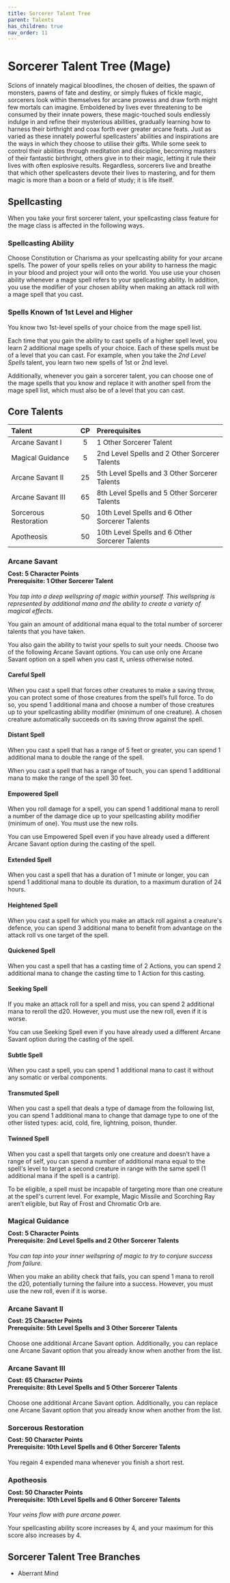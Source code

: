```yaml
---
title: Sorcerer Talent Tree
parent: Talents
has_children: true
nav_order: 11
---
```


# Sorcerer Talent Tree (Mage)
Scions of innately magical bloodlines, the chosen of deities, the spawn of monsters, pawns of fate and destiny, or simply flukes of fickle magic, sorcerers look within themselves for arcane prowess and draw forth might few mortals can imagine. Emboldened by lives ever threatening to be consumed by their innate powers, these magic-touched souls endlessly indulge in and refine their mysterious abilities, gradually learning how to harness their birthright and coax forth ever greater arcane feats. Just as varied as these innately powerful spellcasters’ abilities and inspirations are the ways in which they choose to utilise their gifts. While some seek to control their abilities through meditation and discipline, becoming masters of their fantastic birthright, others give in to their magic, letting it rule their lives with often explosive results. Regardless, sorcerers live and breathe that which other spellcasters devote their lives to mastering, and for them magic is more than a boon or a field of study; it is life itself.

## Spellcasting
When you take your first sorcerer talent, your spellcasting class feature for the mage class is affected in the following ways.

### Spellcasting Ability
Choose Constitution or Charisma as your spellcasting ability for your arcane spells. The power of your spells relies on your ability to harness the magic in your blood and project your will onto the world. You use use your chosen ability whenever a mage spell refers to your spellcasting ability. In addition, you use the modifier of your chosen ability when making an attack roll with a mage spell that you cast.

### Spells Known of 1st Level and Higher
You know two 1st-level spells of your choice from the mage spell list.

Each time that you gain the ability to cast spells of a higher spell level, you learn 2 additional mage spells of your choice. Each of these spells must be of a level that you can cast. For example, when you take the *2nd Level Spells* talent, you learn two new spells of 1st or 2nd level.

Additionally, whenever you gain a sorcerer talent, you can choose one of the mage spells that you know and replace it with another spell from the mage spell list, which must also be of a level that you can cast.

## Core Talents

| Talent | CP | Prerequisites |
|:-------|:--:|:--------------|
| Arcane Savant I       | 5  | 1 Other Sorcerer Talent |
| Magical Guidance      | 5  | 2nd Level Spells and 2 Other Sorcerer Talents |
| Arcane Savant II      | 25 | 5th Level Spells and 3 Other Sorcerer Talents |
| Arcane Savant III     | 65 | 8th Level Spells and 5 Other Sorcerer Talents |
| Sorcerous Restoration | 50 | 10th Level Spells and 6 Other Sorcerer Talents |
| Apotheosis            | 50 | 10th Level Spells and 6 Other Sorcerer Talents |

### Arcane Savant
 
<div style="margin-top:-10px;"></div>
 
#### **Cost:** 5 Character Points<br>**Prerequisite:** 1 Other Sorcerer Talent
*You tap into a deep wellspring of magic within yourself. This wellspring is represented by additional mana and the ability to create a variety of magical effects.*

You gain an amount of additional mana equal to the total number of sorcerer talents that you have taken.

You also gain the ability to twist your spells to suit your needs. Choose two of the following Arcane Savant options. You can use only one Arcane Savant option on a spell when you cast it, unless otherwise noted.

#### Careful Spell
When you cast a spell that forces other creatures to make a saving throw, you can protect some of those creatures from the spell’s full force. To do so, you spend 1 additional mana and choose a number of those creatures up to your spellcasting ability modifier (minimum of one creature). A chosen creature automatically succeeds on its saving throw against the spell.

#### Distant Spell
When you cast a spell that has a range of 5 feet or greater, you can spend 1 additional mana to double the range of the spell.

When you cast a spell that has a range of touch, you can spend 1 additional mana to make the range of the spell 30 feet.

#### Empowered Spell
When you roll damage for a spell, you can spend 1 additional mana to reroll a number of the damage dice up to your spellcasting ability modifier (minimum of one). You must use the new rolls.

You can use Empowered Spell even if you have already used a different Arcane Savant option during the casting of the spell.

#### Extended Spell
When you cast a spell that has a duration of 1 minute or longer, you can spend 1 additional mana to double its duration, to a maximum duration of 24 hours.

#### Heightened Spell
When you cast a spell for which you make an attack roll against a creature's defence, you can spend 3 additional mana to benefit from advantage on the attack roll vs one target of the spell.

#### Quickened Spell
When you cast a spell that has a casting time of 2 Actions, you can spend 2 additional mana to change the casting time to 1 Action for this casting.

#### Seeking Spell
If you make an attack roll for a spell and miss, you can spend 2 additional mana to reroll the d20. However, you must use the new roll, even if it is worse.

You can use Seeking Spell even if you have already used a different Arcane Savant option during the casting of the spell.

#### Subtle Spell
When you cast a spell, you can spend 1 additional mana to cast it without any somatic or verbal components.

#### Transmuted Spell
When you cast a spell that deals a type of damage from the following list, you can spend 1 additional mana to change that damage type to one of the other listed types: acid, cold, fire, lightning, poison, thunder.

#### Twinned Spell
When you cast a spell that targets only one creature and doesn’t have a range of self, you can spend a number of additional mana equal to the spell's level to target a second creature in range with the same spell (1 additional mana if the spell is a cantrip).

To be eligible, a spell must be incapable of targeting more than one creature at the spell's current level. For example, Magic Missile and Scorching Ray aren’t eligible, but Ray of Frost and Chromatic Orb are.

### Magical Guidance

<div style="margin-top:-10px;"></div>
 
#### **Cost:** 5 Character Points<br>**Prerequisite:** 2nd Level Spells and 2 Other Sorcerer Talents
*You can tap into your inner wellspring of magic to try to conjure success from failure.* 

When you make an ability check that fails, you can spend 1 mana to reroll the d20, potentially turning the failure into a success. However, you must use the new roll, even if it is worse.

### Arcane Savant II

<div style="margin-top:-10px;"></div>
 
#### **Cost:** 25 Character Points<br>**Prerequisite:** 5th Level Spells and 3 Other Sorcerer Talents
Choose one additional Arcane Savant option. Additionally, you can replace one Arcane Savant option that you already know when another from the list.

### Arcane Savant III

<div style="margin-top:-10px;"></div>
 
#### **Cost:** 65 Character Points<br>**Prerequisite:** 8th Level Spells and 5 Other Sorcerer Talents
Choose one additional Arcane Savant option. Additionally, you can replace one Arcane Savant option that you already know when another from the list.

### Sorcerous Restoration

<div style="margin-top:-10px;"></div>
 
#### **Cost:** 50 Character Points<br>**Prerequisite:** 10th Level Spells and 6 Other Sorcerer Talents
You regain 4 expended mana whenever you finish a short rest.

### Apotheosis

<div style="margin-top:-10px;"></div>
 
#### **Cost:** 50 Character Points<br>**Prerequisite:** 10th Level Spells and 6 Other Sorcerer Talents
*Your veins flow with pure arcane power.* 

Your spellcasting ability score increases by 4, and your maximum for this score also increases by 4.

## Sorcerer Talent Tree Branches
* Aberrant Mind
